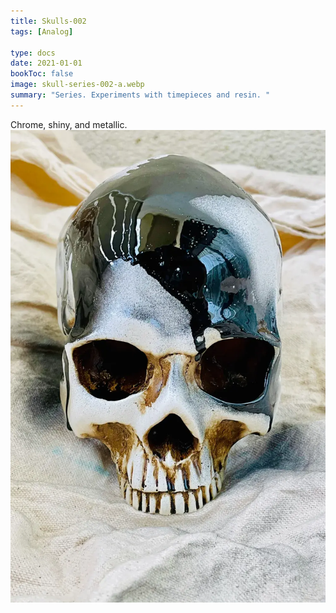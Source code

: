 ```yaml
---
title: Skulls-002
tags: [Analog]

type: docs
date: 2021-01-01
bookToc: false
image: skull-series-002-a.webp
summary: "Series. Experiments with timepieces and resin. "
---
```

Chrome, shiny, and metallic.
![Shiny, less metallic.](skull-series-002-b.webp)